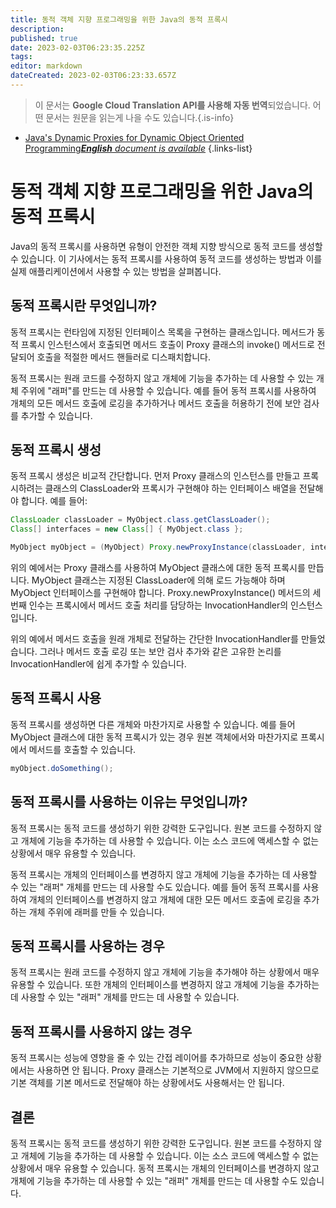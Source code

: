 ```yaml
---
title: 동적 객체 지향 프로그래밍을 위한 Java의 동적 프록시
description: 
published: true
date: 2023-02-03T06:23:35.225Z
tags: 
editor: markdown
dateCreated: 2023-02-03T06:23:33.657Z
---
```


> 이 문서는 **Google Cloud Translation API를 사용해 자동 번역**되었습니다.
어떤 문서는 원문을 읽는게 나을 수도 있습니다.{.is-info}



- [Java's Dynamic Proxies for Dynamic Object Oriented Programming***English** document is available*](/en/Knowledge-base/Java/java-s-dynamic-proxies-for-dynamic-object-oriented-programming)
{.links-list}



# 동적 객체 지향 프로그래밍을 위한 Java의 동적 프록시

Java의 동적 프록시를 사용하면 유형이 안전한 객체 지향 방식으로 동적 코드를 생성할 수 있습니다. 이 기사에서는 동적 프록시를 사용하여 동적 코드를 생성하는 방법과 이를 실제 애플리케이션에서 사용할 수 있는 방법을 살펴봅니다.

## 동적 프록시란 무엇입니까?

동적 프록시는 런타임에 지정된 인터페이스 목록을 구현하는 클래스입니다. 메서드가 동적 프록시 인스턴스에서 호출되면 메서드 호출이 Proxy 클래스의 invoke() 메서드로 전달되어 호출을 적절한 메서드 핸들러로 디스패치합니다.

동적 프록시는 원래 코드를 수정하지 않고 개체에 기능을 추가하는 데 사용할 수 있는 개체 주위에 "래퍼"를 만드는 데 사용할 수 있습니다. 예를 들어 동적 프록시를 사용하여 개체의 모든 메서드 호출에 로깅을 추가하거나 메서드 호출을 허용하기 전에 보안 검사를 추가할 수 있습니다.

## 동적 프록시 생성

동적 프록시 생성은 비교적 간단합니다. 먼저 Proxy 클래스의 인스턴스를 만들고 프록시하려는 클래스의 ClassLoader와 프록시가 구현해야 하는 인터페이스 배열을 전달해야 합니다. 예를 들어:

```java
ClassLoader classLoader = MyObject.class.getClassLoader();
Class[] interfaces = new Class[] { MyObject.class };

MyObject myObject = (MyObject) Proxy.newProxyInstance(classLoader, interfaces, new MyObjectInvocationHandler(myObject));
```

위의 예에서는 Proxy 클래스를 사용하여 MyObject 클래스에 대한 동적 프록시를 만듭니다. MyObject 클래스는 지정된 ClassLoader에 의해 로드 가능해야 하며 MyObject 인터페이스를 구현해야 합니다. Proxy.newProxyInstance() 메서드의 세 번째 인수는 프록시에서 메서드 호출 처리를 담당하는 InvocationHandler의 인스턴스입니다.

위의 예에서 메서드 호출을 원래 개체로 전달하는 간단한 InvocationHandler를 만들었습니다. 그러나 메서드 호출 로깅 또는 보안 검사 추가와 같은 고유한 논리를 InvocationHandler에 쉽게 추가할 수 있습니다.

## 동적 프록시 사용

동적 프록시를 생성하면 다른 개체와 마찬가지로 사용할 수 있습니다. 예를 들어 MyObject 클래스에 대한 동적 프록시가 있는 경우 원본 객체에서와 마찬가지로 프록시에서 메서드를 호출할 수 있습니다.

```java
myObject.doSomething();
```

## 동적 프록시를 사용하는 이유는 무엇입니까?

동적 프록시는 동적 코드를 생성하기 위한 강력한 도구입니다. 원본 코드를 수정하지 않고 개체에 기능을 추가하는 데 사용할 수 있습니다. 이는 소스 코드에 액세스할 수 없는 상황에서 매우 유용할 수 있습니다.

동적 프록시는 개체의 인터페이스를 변경하지 않고 개체에 기능을 추가하는 데 사용할 수 있는 "래퍼" 개체를 만드는 데 사용할 수도 있습니다. 예를 들어 동적 프록시를 사용하여 개체의 인터페이스를 변경하지 않고 개체에 대한 모든 메서드 호출에 로깅을 추가하는 개체 주위에 래퍼를 만들 수 있습니다.

## 동적 프록시를 사용하는 경우

동적 프록시는 원래 코드를 수정하지 않고 개체에 기능을 추가해야 하는 상황에서 매우 유용할 수 있습니다. 또한 개체의 인터페이스를 변경하지 않고 개체에 기능을 추가하는 데 사용할 수 있는 "래퍼" 개체를 만드는 데 사용할 수 있습니다.

## 동적 프록시를 사용하지 않는 경우

동적 프록시는 성능에 영향을 줄 수 있는 간접 레이어를 추가하므로 성능이 중요한 상황에서는 사용하면 안 됩니다. Proxy 클래스는 기본적으로 JVM에서 지원하지 않으므로 기본 객체를 기본 메서드로 전달해야 하는 상황에서도 사용해서는 안 됩니다.

## 결론

동적 프록시는 동적 코드를 생성하기 위한 강력한 도구입니다. 원본 코드를 수정하지 않고 개체에 기능을 추가하는 데 사용할 수 있습니다. 이는 소스 코드에 액세스할 수 없는 상황에서 매우 유용할 수 있습니다. 동적 프록시는 개체의 인터페이스를 변경하지 않고 개체에 기능을 추가하는 데 사용할 수 있는 "래퍼" 개체를 만드는 데 사용할 수도 있습니다.